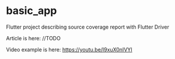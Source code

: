 # basic_app

Flutter project describing source coverage report with Flutter Driver

Article is here:
//TODO


Video example is here:
https://youtu.be/I9xuX0nIVYI

